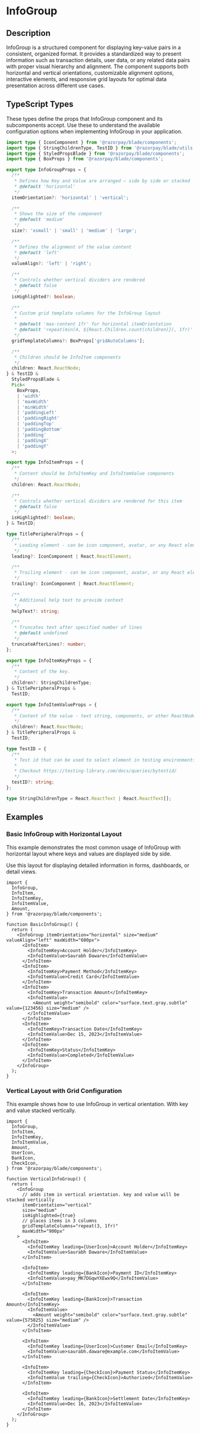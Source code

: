 # InfoGroup

## Description

InfoGroup is a structured component for displaying key-value pairs in a consistent, organized format. It provides a standardized way to present information such as transaction details, user data, or any related data pairs with proper visual hierarchy and alignment. The component supports both horizontal and vertical orientations, customizable alignment options, interactive elements, and responsive grid layouts for optimal data presentation across different use cases.

## TypeScript Types

These types define the props that InfoGroup component and its subcomponents accept. Use these to understand the available configuration options when implementing InfoGroup in your application.

```typescript
import type { IconComponent } from '@razorpay/blade/components';
import type { StringChildrenType, TestID } from '@razorpay/blade/utils';
import type { StyledPropsBlade } from '@razorpay/blade/components';
import type { BoxProps } from '@razorpay/blade/components';

export type InfoGroupProps = {
  /**
   * Defines how Key and Value are arranged — side by side or stacked
   * @default 'horizontal'
   */
  itemOrientation?: 'horizontal' | 'vertical';

  /**
   * Shows the size of the component
   * @default 'medium'
   */
  size?: 'xsmall' | 'small' | 'medium' | 'large';

  /**
   * Defines the alignment of the value content
   * @default 'left'
   */
  valueAlign?: 'left' | 'right';

  /**
   * Controls whether vertical dividers are rendered
   * @default false
   */
  isHighlighted?: boolean;

  /**
   * Custom grid template columns for the InfoGroup layout
   *
   * @default 'max-content 1fr' for horizontal itemOrientation
   * @default 'repeat(min(4, ${React.Children.count(children)}), 1fr)' for vertical itemOrientation
   */
  gridTemplateColumns?: BoxProps['gridAutoColumns'];

  /**
   * Children should be InfoItem components
   */
  children: React.ReactNode;
} & TestID &
  StyledPropsBlade &
  Pick<
    BoxProps,
    | 'width'
    | 'maxWidth'
    | 'minWidth'
    | 'paddingLeft'
    | 'paddingRight'
    | 'paddingTop'
    | 'paddingBottom'
    | 'padding'
    | 'paddingX'
    | 'paddingY'
  >;

export type InfoItemProps = {
  /**
   * Content should be InfoItemKey and InfoItemValue components
   */
  children: React.ReactNode;

  /**
   * Controls whether vertical dividers are rendered for this item
   * @default false
   */
  isHighlighted?: boolean;
} & TestID;

type TitlePeripheralProps = {
  /**
   * Leading element - can be icon component, avatar, or any React element
   */
  leading?: IconComponent | React.ReactElement;

  /**
   * Trailing element - can be icon component, avatar, or any React element
   */
  trailing?: IconComponent | React.ReactElement;

  /**
   * Additional help text to provide context
   */
  helpText?: string;

  /**
   * Truncates text after specified number of lines
   * @default undefined
   */
  truncateAfterLines?: number;
};

export type InfoItemKeyProps = {
  /**
   * Content of the key.
   */
  children?: StringChildrenType;
} & TitlePeripheralProps &
  TestID;

export type InfoItemValueProps = {
  /**
   * Content of the value - text string, components, or other ReactNode
   */
  children?: React.ReactNode;
} & TitlePeripheralProps &
  TestID;

type TestID = {
  /**
   * Test id that can be used to select element in testing environments
   *
   * Checkout https://testing-library.com/docs/queries/bytestid/
   */
  testID?: string;
};

type StringChildrenType = React.ReactText | React.ReactText[];
```

## Examples

### Basic InfoGroup with Horizontal Layout

This example demonstrates the most common usage of InfoGroup with horizontal layout where keys and values are displayed side by side.

Use this layout for displaying detailed information in forms, dashboards, or detail views.

```tsx
import {
  InfoGroup,
  InfoItem,
  InfoItemKey,
  InfoItemValue,
  Amount,
} from '@razorpay/blade/components';

function BasicInfoGroup() {
  return (
    <InfoGroup itemOrientation="horizontal" size="medium" valueAlign="left" maxWidth="600px">
      <InfoItem>
        <InfoItemKey>Account Holder</InfoItemKey>
        <InfoItemValue>Saurabh Daware</InfoItemValue>
      </InfoItem>
      <InfoItem>
        <InfoItemKey>Payment Method</InfoItemKey>
        <InfoItemValue>Credit Card</InfoItemValue>
      </InfoItem>
      <InfoItem>
        <InfoItemKey>Transaction Amount</InfoItemKey>
        <InfoItemValue>
          <Amount weight="semibold" color="surface.text.gray.subtle" value={123456} size="medium" />
        </InfoItemValue>
      </InfoItem>
      <InfoItem>
        <InfoItemKey>Transaction Date</InfoItemKey>
        <InfoItemValue>Dec 15, 2023</InfoItemValue>
      </InfoItem>
      <InfoItem>
        <InfoItemKey>Status</InfoItemKey>
        <InfoItemValue>Completed</InfoItemValue>
      </InfoItem>
    </InfoGroup>
  );
}
```

### Vertical Layout with Grid Configuration

This example shows how to use InfoGroup in vertical orientation. With key and value stacked vertically.

```tsx
import {
  InfoGroup,
  InfoItem,
  InfoItemKey,
  InfoItemValue,
  Amount,
  UserIcon,
  BankIcon,
  CheckIcon,
} from '@razorpay/blade/components';

function VerticalInfoGroup() {
  return (
    <InfoGroup
      // adds item in vertical orientation. key and value will be stacked vertically
      itemOrientation="vertical"
      size="medium"
      isHighlighted={true}
      // places items in 3 columns
      gridTemplateColumns="repeat(3, 1fr)"
      maxWidth="900px"
    >
      <InfoItem>
        <InfoItemKey leading={UserIcon}>Account Holder</InfoItemKey>
        <InfoItemValue>Saurabh Daware</InfoItemValue>
      </InfoItem>

      <InfoItem>
        <InfoItemKey leading={BankIcon}>Payment ID</InfoItemKey>
        <InfoItemValue>pay_MK7DGqwYXEwx9Q</InfoItemValue>
      </InfoItem>

      <InfoItem>
        <InfoItemKey leading={BankIcon}>Transaction Amount</InfoItemKey>
        <InfoItemValue>
          <Amount weight="semibold" color="surface.text.gray.subtle" value={575025} size="medium" />
        </InfoItemValue>
      </InfoItem>

      <InfoItem>
        <InfoItemKey leading={UserIcon}>Customer Email</InfoItemKey>
        <InfoItemValue>saurabh.daware@example.com</InfoItemValue>
      </InfoItem>

      <InfoItem>
        <InfoItemKey leading={CheckIcon}>Payment Status</InfoItemKey>
        <InfoItemValue trailing={CheckIcon}>Authorized</InfoItemValue>
      </InfoItem>

      <InfoItem>
        <InfoItemKey leading={BankIcon}>Settlement Date</InfoItemKey>
        <InfoItemValue>Dec 16, 2023</InfoItemValue>
      </InfoItem>
    </InfoGroup>
  );
}
```
